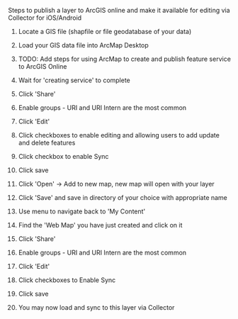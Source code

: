 
Steps to publish a layer to ArcGIS online and make it available for editing via Collector for iOS/Android

1. Locate a GIS file (shapfile or file geodatabase of your data)
1. Load your GIS data file into ArcMap Desktop

1. TODO: Add steps for using ArcMap to create and publish feature service to ArcGIS Online

1. Wait for 'creating service' to complete
1. Click 'Share'
1. Enable groups - URI and URI Intern are the most common
1. Click 'Edit'
1. Click checkboxes to enable editing and allowing users to add update and delete features
1. Click checkbox to enable Sync
1. Click save
1. Click 'Open' -> Add to new map, new map will open with your layer
1. Click 'Save' and save in directory of your choice with appropriate name
1. Use menu to navigate back to 'My Content' 
1. Find the 'Web Map' you have just created and click on it
1. Click 'Share'
1. Enable groups - URI and URI Intern are the most common
1. Click 'Edit'
1. Click checkboxes to Enable Sync
1. Click save
1. You may now load and sync to this layer via Collector
